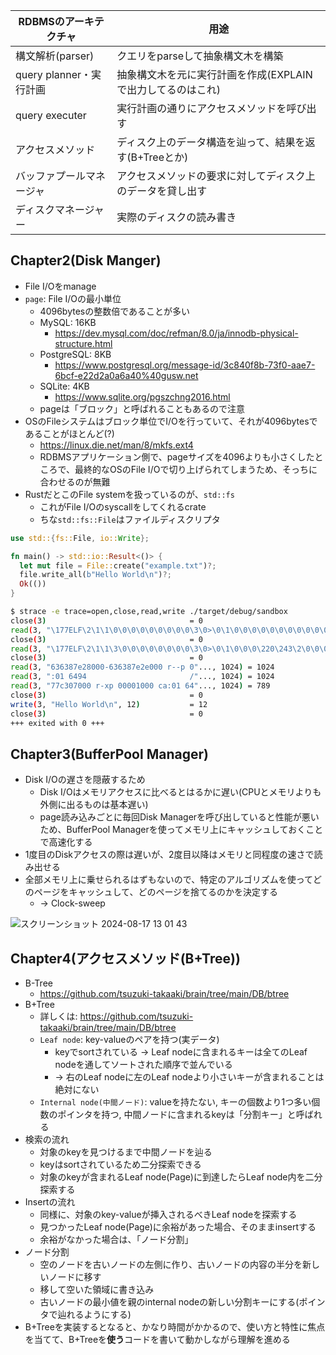 | RDBMSのアーキテクチャ | 用途 |
| ---- | ---- |
| 構文解析(parser) | クエリをparseして抽象構文木を構築 |
| query planner・実行計画 | 抽象構文木を元に実行計画を作成(EXPLAINで出力してるのはこれ) |
| query executer | 実行計画の通りにアクセスメソッドを呼び出す |
| アクセスメソッド | ディスク上のデータ構造を辿って、結果を返す(B+Treeとか) |
| バッファプールマネージャ | アクセスメソッドの要求に対してディスク上のデータを貸し出す |
| ディスクマネージャー | 実際のディスクの読み書き |

## Chapter2(Disk Manger)
- File I/Oをmanage
- `page`: File I/Oの最小単位
    - 4096bytesの整数倍であることが多い
    - MySQL: 16KB
        - https://dev.mysql.com/doc/refman/8.0/ja/innodb-physical-structure.html
    - PostgreSQL: 8KB
        - https://www.postgresql.org/message-id/3c840f8b-73f0-aae7-6bcf-e22d2a0a6a40%40gusw.net
    - SQLite: 4KB
        - https://www.sqlite.org/pgszchng2016.html
    - pageは「ブロック」と呼ばれることもあるので注意
- OSのFileシステムはブロック単位でI/Oを行っていて、それが4096bytesであることがほとんど(?)
    - https://linux.die.net/man/8/mkfs.ext4
    - RDBMSアプリケーション側で、pageサイズを4096よりも小さくしたところで、最終的なOSのFile I/Oで切り上げられてしまうため、そっちに合わせるのが無難
- RustだとこのFile systemを扱っているのが、`std::fs`
    - これがFile I/Oのsyscallをしてくれるcrate
    - ちな`std::fs::File`はファイルディスクリプタ
```rs
use std::{fs::File, io::Write};

fn main() -> std::io::Result<()> {
  let mut file = File::create("example.txt")?;
  file.write_all(b"Hello World\n")?;
  Ok(())
}
```
```sh
$ strace -e trace=open,close,read,write ./target/debug/sandbox
close(3)                                = 0
read(3, "\177ELF\2\1\1\0\0\0\0\0\0\0\0\0\3\0>\0\1\0\0\0\0\0\0\0\0\0\0\0"..., 832) = 832
close(3)                                = 0
read(3, "\177ELF\2\1\1\3\0\0\0\0\0\0\0\0\3\0>\0\1\0\0\0\220\243\2\0\0\0\0\0"..., 832) = 832
close(3)                                = 0
read(3, "636387e28000-636387e2e000 r--p 0"..., 1024) = 1024
read(3, ":01 6494                       /"..., 1024) = 1024
read(3, "77c307000 r-xp 00001000 ca:01 64"..., 1024) = 789
close(3)                                = 0
write(3, "Hello World\n", 12)           = 12
close(3)                                = 0
+++ exited with 0 +++
```

## Chapter3(BufferPool Manager)
- Disk I/Oの遅さを隠蔽するため
  - Disk I/Oはメモリアクセスに比べるとはるかに遅い(CPUとメモリよりも外側に出るものは基本遅い)
  - page読み込みごとに毎回Disk Managerを呼び出していると性能が悪いため、BufferPool Managerを使ってメモリ上にキャッシュしておくことで高速化する
- 1度目のDiskアクセスの際は遅いが、2度目以降はメモリと同程度の速さで読み出せる
- 全部メモリ上に乗せられるはずもないので、特定のアルゴリズムを使ってどのページをキャッシュして、どのページを捨てるのかを決定する
  - -> Clock-sweep

![スクリーンショット 2024-08-17 13 01 43](https://github.com/user-attachments/assets/9ff5bd7c-aa95-40f4-8ce7-f8434b0932fb)

## Chapter4(アクセスメソッド(B+Tree))
- B-Tree
  - https://github.com/tsuzuki-takaaki/brain/tree/main/DB/btree
- B+Tree
  - 詳しくは: https://github.com/tsuzuki-takaaki/brain/tree/main/DB/btree
  - `Leaf node`: key-valueのペアを持つ(実データ)
    - keyでsortされている -> Leaf nodeに含まれるキーは全てのLeaf nodeを通してソートされた順序で並んでいる
    - -> 右のLeaf nodeに左のLeaf nodeより小さいキーが含まれることは絶対にない
  - `Internal node(中間ノード)`: valueを持たない, キーの個数より1つ多い個数のポインタを持つ, 中間ノードに含まれるkeyは「分割キー」と呼ばれる
- 検索の流れ
  - 対象のkeyを見つけるまで中間ノードを辿る
  - keyはsortされているため二分探索できる
  - 対象のkeyが含まれるLeaf node(Page)に到達したらLeaf node内を二分探索する
- Insertの流れ
  - 同様に、対象のkey-valueが挿入されるべきLeaf nodeを探索する
  - 見つかったLeaf node(Page)に余裕があった場合、そのままinsertする
  - 余裕がなかった場合は、「ノード分割」
- ノード分割
  - 空のノードを古いノードの左側に作り、古いノードの内容の半分を新しいノードに移す
  - 移して空いた領域に書き込み
  - 古いノードの最小値を親のinternal nodeの新しい分割キーにする(ポインタで辿れるようにする)
- B+Treeを実装するとなると、かなり時間がかかるので、使い方と特性に焦点を当てて、B+Treeを**使う**コードを書いて動かしながら理解を進める
